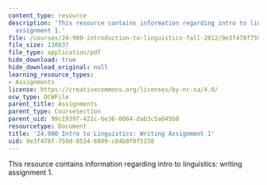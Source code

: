 ```yaml
---
content_type: resource
description: 'This resource contains information regarding intro to linguistics: writing
  assignment 1.'
file: /courses/24-900-introduction-to-linguistics-fall-2012/9e3f478f759d85346809c84b0f0f5158_MIT24_900F12_Assignment1.pdf
file_size: 138637
file_type: application/pdf
hide_download: true
hide_download_original: null
learning_resource_types:
- Assignments
license: https://creativecommons.org/licenses/by-nc-sa/4.0/
ocw_type: OCWFile
parent_title: Assignments
parent_type: CourseSection
parent_uid: 99c19397-421c-6e36-0004-dab3c5a045b0
resourcetype: Document
title: '24.900 Intro to Linguistics: Writing Assignment 1'
uid: 9e3f478f-759d-8534-6809-c84b0f0f5158
---
```

This resource contains information regarding intro to linguistics: writing assignment 1.